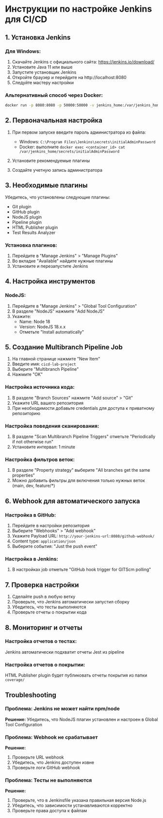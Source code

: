# Инструкции по настройке Jenkins для CI/CD

## 1. Установка Jenkins

### Для Windows:

1. Скачайте Jenkins с официального сайта: https://jenkins.io/download/
2. Установите Java 11 или выше
3. Запустите установщик Jenkins
4. Откройте браузер и перейдите на http://localhost:8080
5. Следуйте мастеру настройки

### Альтернативный способ через Docker:

```bash
docker run -p 8080:8080 -p 50000:50000 -v jenkins_home:/var/jenkins_home jenkins/jenkins:lts
```

## 2. Первоначальная настройка

1. При первом запуске введите пароль администратора из файла:
   - Windows: `C:\Program Files\Jenkins\secrets\initialAdminPassword`
   - Docker: выполните `docker exec <container_id> cat /var/jenkins_home/secrets/initialAdminPassword`

2. Установите рекомендуемые плагины

3. Создайте учетную запись администратора

## 3. Необходимые плагины

Убедитесь, что установлены следующие плагины:
- Git plugin
- GitHub plugin
- NodeJS plugin
- Pipeline plugin
- HTML Publisher plugin
- Test Results Analyzer

### Установка плагинов:
1. Перейдите в "Manage Jenkins" > "Manage Plugins"
2. Во вкладке "Available" найдите нужные плагины
3. Установите и перезапустите Jenkins

## 4. Настройка инструментов

### NodeJS:
1. Перейдите в "Manage Jenkins" > "Global Tool Configuration"
2. В разделе "NodeJS" нажмите "Add NodeJS"
3. Укажите:
   - Name: Node 18
   - Version: NodeJS 18.x.x
   - Отметьте "Install automatically"

## 5. Создание Multibranch Pipeline Job

1. На главной странице нажмите "New Item"
2. Введите имя: `cicd-lab-project`
3. Выберите "Multibranch Pipeline"
4. Нажмите "OK"

### Настройка источника кода:
1. В разделе "Branch Sources" нажмите "Add source" > "Git"
2. Укажите URL вашего репозитория
3. При необходимости добавьте credentials для доступа к приватному репозиторию

### Настройка поведения сканирования:
1. В разделе "Scan Multibranch Pipeline Triggers" отметьте "Periodically if not otherwise run"
2. Установите интервал: 1 minute

### Настройка фильтров веток:
1. В разделе "Property strategy" выберите "All branches get the same properties"
2. Можно добавить фильтры для включения только нужных веток (main, dev, feature/*)

## 6. Webhook для автоматического запуска

### Настройка в GitHub:
1. Перейдите в настройки репозитория
2. Выберите "Webhooks" > "Add webhook"
3. Укажите Payload URL: `http://your-jenkins-url:8080/github-webhook/`
4. Content type: `application/json`
5. Выберите события: "Just the push event"

### Настройка в Jenkins:
1. В настройках job отметьте "GitHub hook trigger for GITScm polling"

## 7. Проверка настройки

1. Сделайте push в любую ветку
2. Проверьте, что Jenkins автоматически запустил сборку
3. Убедитесь, что тесты выполняются
4. Проверьте отчеты о покрытии кода

## 8. Мониторинг и отчеты

### Настройка отчетов о тестах:
Jenkins автоматически подхватит отчеты Jest из pipeline

### Настройка отчетов о покрытии:
HTML Publisher plugin будет публиковать отчеты покрытия из папки `coverage/`

## Troubleshooting

### Проблема: Jenkins не может найти npm/node
**Решение:** Убедитесь, что NodeJS плагин установлен и настроен в Global Tool Configuration

### Проблема: Webhook не срабатывает
**Решение:** 
1. Проверьте URL webhook
2. Убедитесь, что Jenkins доступен извне
3. Проверьте логи GitHub webhook

### Проблема: Тесты не выполняются
**Решение:**
1. Проверьте, что в Jenkinsfile указана правильная версия Node.js
2. Убедитесь, что зависимости устанавливаются корректно
3. Проверьте права доступа к файлам
